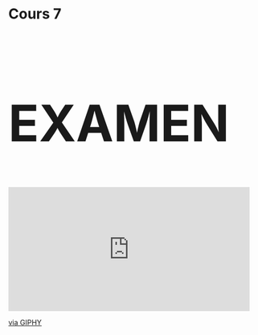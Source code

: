 # Cours 7

<h1 style="font-size: 100px;">EXAMEN</h1>

<iframe src="https://giphy.com/embed/CzyjqJl9grKqQ" width="480" height="247" style="" frameBorder="0" class="giphy-embed" allowFullScreen></iframe><p><a href="https://giphy.com/gifs/show-lights-despicable-me-CzyjqJl9grKqQ">via GIPHY</a></p>
